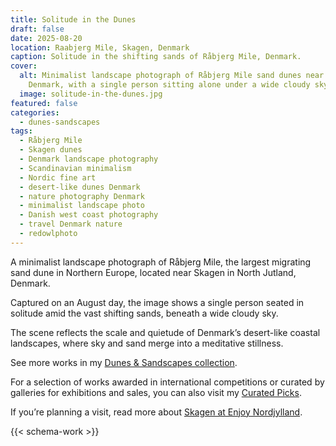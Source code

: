 ```yaml
---
title: Solitude in the Dunes
draft: false
date: 2025-08-20
location: Raabjerg Mile, Skagen, Denmark
caption: Solitude in the shifting sands of Råbjerg Mile, Denmark.
cover:
  alt: Minimalist landscape photograph of Råbjerg Mile sand dunes near Skagen,
    Denmark, with a single person sitting alone under a wide cloudy sky.
  image: solitude-in-the-dunes.jpg
featured: false
categories:
  - dunes-sandscapes
tags:
  - Råbjerg Mile
  - Skagen dunes
  - Denmark landscape photography
  - Scandinavian minimalism
  - Nordic fine art
  - desert-like dunes Denmark
  - nature photography Denmark
  - minimalist landscape photo
  - Danish west coast photography
  - travel Denmark nature
  - redowlphoto
---
```

A minimalist landscape photograph of Råbjerg Mile, the largest migrating sand dune in Northern Europe, located near Skagen in North Jutland, Denmark.

Captured on an August day, the image shows a single person seated in solitude amid the vast shifting sands, beneath a wide cloudy sky.

The scene reflects the scale and quietude of Denmark’s desert-like coastal landscapes, where sky and sand merge into a meditative stillness.

See more works in my [Dunes & Sandscapes collection](https://redowlphoto.dk/categories/dunes-sandscapes/?utm_source=chatgpt.com).

For a selection of works awarded in international competitions or curated by galleries for exhibitions and sales, you can also visit my [Curated Picks](https://redowlphoto.dk/categories/curated-picks/?utm_source=chatgpt.com).

If you’re planning a visit, read more about [Skagen at Enjoy Nordjylland](https://www.enjoynordjylland.dk/skagen?utm_source=chatgpt.com).

<!--more-->

{{< schema-work >}}
